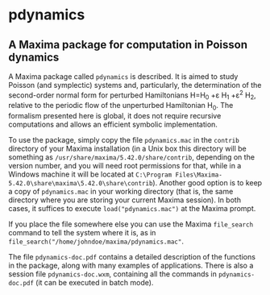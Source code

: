 # pdynamics
## A Maxima package for computation in Poisson dynamics

A Maxima package called `pdynamics` is described. It is
aimed to study Poisson (and symplectic) systems and, particularly,
the determination of the second-order normal form for perturbed
Hamiltonians H=H<sub>0</sub> +&epsilon; H<sub>1</sub> +&epsilon;<sup>2</sup> H<sub>2</sub>,
relative to the periodic flow of the unperturbed Hamiltonian H<sub>0</sub>.
The formalism presented here is global, it does
not require recursive computations and allows an efficient symbolic implementation.

To use the package, simply copy the file `pdynamics.mac` in the
`contrib` directory of your Maxima installation (in a Unix box
this directory will be something as `/usr/share/maxima/5.42.0/share/contrib`,
 depending on the version number, and you will need root permissions for that,
while in a Windows machine it will be located at
`C:\Program Files\Maxima-5.42.0\share\maxima\5.42.0\share\contrib`).
Another good option is to keep a copy of `pdynamics.mac` in your working directory
(that is, the same directory where you are storing your current Maxima session). In both cases,
it suffices to execute `load("pdynamics.mac")` at the Maxima prompt.

If you place the file somewhere else you can use the Maxima `file_search` command to tell the system where it is,
as in `file_search("/home/johndoe/maxima/pdynamics.mac"`.

The file `pdynamics-doc.pdf` contains a detailed description of the functions in the package, along with many examples of applications. There is also a session file `pdynamics-doc.wxm`, containing all the commands in `pdynamics-doc.pdf` (it can be executed in batch mode).
